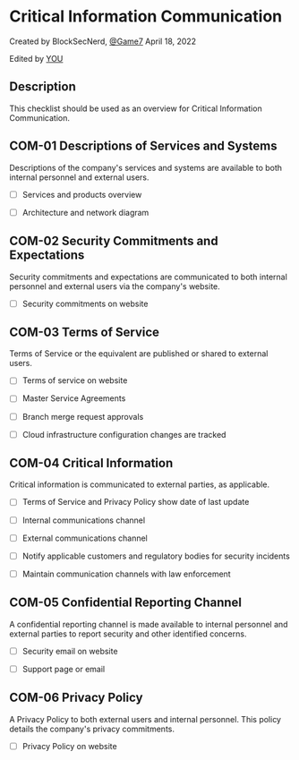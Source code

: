 # Critical Information Communication
Created by BlockSecNerd, [@Game7](https://game7.io/)
April 18, 2022

Edited by [YOU](#)

## Description
This checklist should be used as an overview for Critical Information Communication. 

## COM-01 Descriptions of Services and Systems 
Descriptions of the company's services and systems are available to both internal personnel and external users.

- [ ] Services and products overview

- [ ] Architecture and network diagram

## COM-02 Security Commitments and Expectations  
Security commitments and expectations are communicated to both internal personnel and external users via the company's website.

- [ ] Security commitments on website

## COM-03 Terms of Service  
Terms of Service or the equivalent are published or shared to external users.

- [ ] Terms of service on website

- [ ] Master Service Agreements

- [ ] Branch merge request approvals

- [ ] Cloud infrastructure configuration changes are tracked


## COM-04 Critical Information
Critical information is communicated to external parties, as applicable.

- [ ] Terms of Service and Privacy Policy show date of last update

- [ ] Internal communications channel

- [ ] External communications channel

- [ ] Notify applicable customers and regulatory bodies for security incidents

- [ ] Maintain communication channels with law enforcement

## COM-05 Confidential Reporting Channel
A confidential reporting channel is made available to internal personnel and external parties to report security and other identified concerns.

- [ ] Security email on website

- [ ] Support page or email

## COM-06 Privacy Policy
A Privacy Policy to both external users and internal personnel. This policy details the company's privacy commitments.

- [ ] Privacy Policy on website